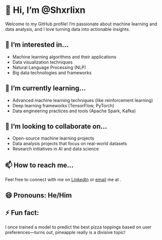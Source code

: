 # 👋 Hi, I’m @Shxrlixn

Welcome to my GitHub profile! I’m passionate about machine learning and data analysis, and I love turning data into actionable insights.

## 👀 I’m interested in...
- Machine learning algorithms and their applications
- Data visualization techniques
- Natural Language Processing (NLP)
- Big data technologies and frameworks

## 🌱 I’m currently learning...
- Advanced machine learning techniques (like reinforcement learning)
- Deep learning frameworks (TensorFlow, PyTorch)
- Data engineering practices and tools (Apache Spark, Kafka)

## 💞️ I’m looking to collaborate on...
- Open-source machine learning projects
- Data analysis projects that focus on real-world datasets
- Research initiatives in AI and data science

## 📫 How to reach me...
Feel free to connect with me on [LinkedIn]([your-linkedin-url](https://www.linkedin.com/in/sherlien-molly-83042a259?utm_source=share&utm_campaign=share_via&utm_content=profile&utm_medium=android_app)) or [email](sherlie.molly@gmail.com) me at .

## 😄 Pronouns: He/Him

## ⚡ Fun fact: 
I once trained a model to predict the best pizza toppings based on user preferences—turns out, pineapple really is a divisive topic!
